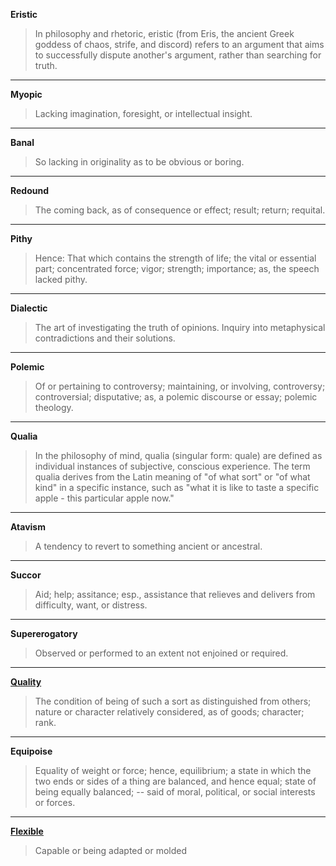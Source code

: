 **Eristic**

> In philosophy and rhetoric, eristic (from Eris, the ancient Greek goddess of chaos, strife, and discord) refers to an argument that aims to successfully dispute another's argument, rather than searching for truth.

<hr />

**Myopic**

> Lacking imagination, foresight, or intellectual insight.

<hr />

**Banal**

> So lacking in originality as to be obvious or boring.

<hr />

**Redound**

> The coming back, as of consequence or effect; result; return; requital.

<hr />

**Pithy**

> Hence: That which contains the strength of life; the vital or essential part; concentrated force; vigor; strength; importance; as, the speech lacked pithy.

<hr />

**Dialectic**

> The art of investigating the truth of opinions. Inquiry into metaphysical contradictions and their solutions.

<hr />

**Polemic**

> Of or pertaining to controversy; maintaining, or involving, controversy; controversial; disputative; as, a polemic discourse or essay; polemic theology.

<hr />

**Qualia**

> In the philosophy of mind, qualia (singular form: quale) are defined as individual instances of subjective, conscious experience. The term qualia derives from the Latin meaning of "of what sort" or "of what kind" in a specific instance, such as "what it is like to taste a specific apple - this particular apple now."

<hr />

**Atavism**

> A tendency to revert to something ancient or ancestral.

<hr />

**Succor**

> Aid; help; assitance; esp., assistance that relieves and delivers from difficulty, want, or distress.

<hr />

**Supererogatory**

> Observed or performed to an extent not enjoined or required.

<hr />

[**Quality**](/word/quality)

> The condition of being of such a sort as distinguished from others; nature or character relatively considered, as of goods; character; rank.

<hr />

<!--[**Equipoise**](/word/equipoise) -->

**Equipoise**

> Equality of weight or force; hence, equilibrium; a state in which the two ends or sides of a thing are balanced, and hence equal; state of being equally balanced; -- said of moral, political, or social interests or forces.


<hr />

[**Flexible**](/word/flexible)

> Capable or being adapted or molded

